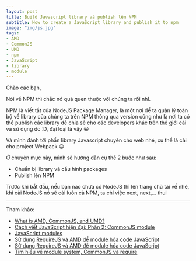 ```yaml
---
layout: post
title: Build Javascript library và publish lên NPM
subtitle: How to create a JavaScript library and publish it to npm
image: "img/js.jpg"
tags:
- AMD
- CommonJS
- UMD
- npm
- JavaScript
- library
- module
---
```


Chào các bạn,

Nói về NPM thì chắc nó quá quen thuộc với chúng ta rồi nhỉ.

NPM là viết tắt của NodeJS Package Manager, là một nơi để ta quản lý toàn bộ về library của chúng ta trên NPM thông qua version cũng như là nơi ta có thể publish các library để chia sẻ cho các developers khác trên thế giới cài và sử dụng dc :D, đại loại là vậy 😀

Và mình đánh tới phần library Javascript chuyên cho web nhé, cụ thể là cài cho project Webpack 😀

Ở chuyên mục này, mình sẽ hướng dẫn cụ thể 2 bước như sau:

- Chuẩn bị library và cấu hình packages
- Publish lên NPM

Trước khi bắt đầu, nếu bạn nào chưa có NodeJS thì lên trang chủ tải về nhé, khi cài NodeJS nó sẽ cài luôn cả NPM, ta chỉ việc next, next,… thui 




-----
Tham khảo:
- [What is AMD, CommonJS, and UMD?](https://www.davidbcalhoun.com/2014/what-is-amd-commonjs-and-umd/)
- [Cách viết JavaScript hiện đại: Phần 2: CommonJS module](https://viblo.asia/p/cach-viet-javascript-hien-dai-phan-2-commonjs-module-5WQvzgeXRk3E)
- [JavaScript modules](https://viblo.asia/p/javascript-modules-3P0lPEMn5ox)
- [Sử dụng RequireJS và AMD để module hóa code JavaScript](https://viblo.asia/p/su-dung-requirejs-va-amd-de-module-hoa-code-javascript-znVGLY6jvZOe)
- [Sử dụng RequireJS và AMD để module hóa code JavaScript](https://manhhomienbienthuy.github.io/2016/05/12/su-dung-amd-requirejs-de-module-hoa-javascript.html)
- [Tìm hiểu về module system, CommonJS và require](https://viblo.asia/p/tim-hieu-ve-module-system-commonjs-va-require-QpmleL3mZrd)

